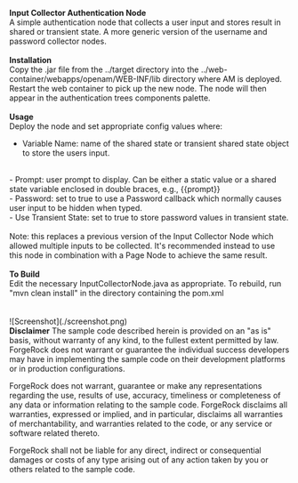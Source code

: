 <!--
 * The contents of this file are subject to the terms of the Common Development and
 * Distribution License (the License). You may not use this file except in compliance with the
 * License.
 *
 * You can obtain a copy of the License at legal/CDDLv1.0.txt. See the License for the
 * specific language governing permission and limitations under the License.
 *
 * When distributing Covered Software, include this CDDL Header Notice in each file and include
 * the License file at legal/CDDLv1.0.txt. If applicable, add the following below the CDDL
 * Header, with the fields enclosed by brackets [] replaced by your own identifying
 * information: "Portions copyright [year] [name of copyright owner]".
 *
 * Copyright 2017 ForgeRock AS.
-->
<b>Input Collector Authentication Node</b>
<br/>
A simple authentication node that collects a user input and stores result in shared or transient state. A more generic version of the username and password collector nodes.
<br/>
<br/>
<b>Installation</b>
<br/>
Copy the .jar file from the ../target directory into the ../web-container/webapps/openam/WEB-INF/lib directory where AM is deployed.  Restart the web container to pick up the new node.  The node will then appear in the authentication trees components palette.
<br/>
<br/>
<b>Usage</b>
<br/>
Deploy the node and set appropriate config values where:
<br/>
- Variable Name: name of the shared state or transient shared state object to store the users input.
<br/>
- Prompt: user prompt to display. Can be either a static value or a shared state variable enclosed in double braces, e.g., {{prompt}}
<br/>
- Password: set to true to use a Password callback which normally causes user input to be hidden when typed.
<br/>
- Use Transient State: set to true to store password values in transient state.
<br/>
<br/>
Note: this replaces a previous version of the Input Collector Node which allowed multiple inputs to be collected. It's recommended instead to use this node in combination with a Page Node to achieve the same result.
<br/>
<br/>
<b>To Build</b>
<br/>
Edit the necessary InputCollectorNode.java as appropriate.  To rebuild, run "mvn clean install" in the directory containing the pom.xml
<br/>
<br/>
<br/>
![Screenshot](./screenshot.png)
<br/>
<b>Disclaimer</b>
The sample code described herein is provided on an "as is" basis, without warranty of any kind, to the fullest extent permitted by law. ForgeRock does not warrant or guarantee the individual success developers may have in implementing the sample code on their development platforms or in production configurations.

ForgeRock does not warrant, guarantee or make any representations regarding the use, results of use, accuracy, timeliness or completeness of any data or information relating to the sample code. ForgeRock disclaims all warranties, expressed or implied, and in particular, disclaims all warranties of merchantability, and warranties related to the code, or any service or software related thereto.

ForgeRock shall not be liable for any direct, indirect or consequential damages or costs of any type arising out of any action taken by you or others related to the sample code.